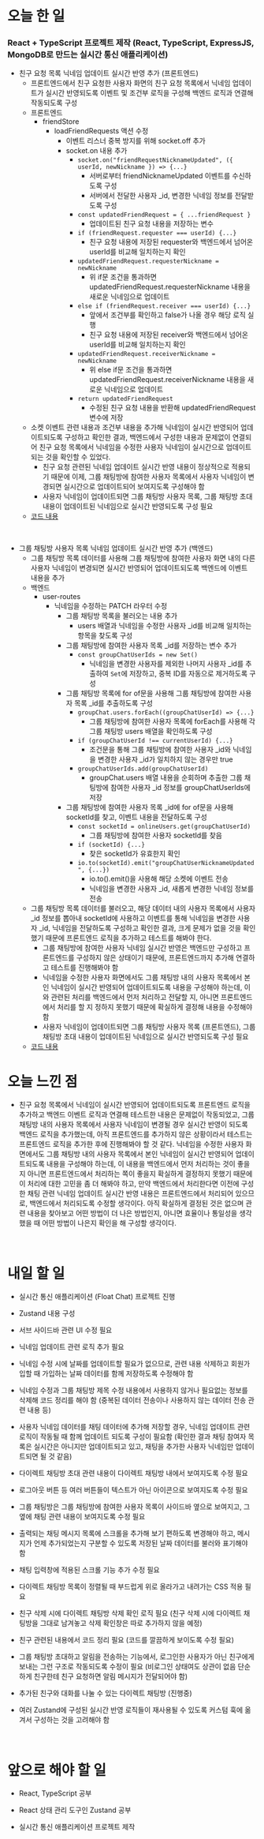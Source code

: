 # 오늘 한 일

### React + TypeScript 프로젝트 제작 (React, TypeScript, ExpressJS, MongoDB로 만드는 실시간 통신 애플리케이션)

- 친구 요청 목록 닉네임 업데이트 실시간 반영 추가 (프론트엔드)
  - 프론트엔드에서 친구 요청한 사용자 화면의 친구 요청 목록에서 닉네임 업데이트가 실시간 반영되도록 이벤트 및 조건부 로직을 구성해 백엔드 로직과 연결해 작동되도록 구성
  - 프론트엔드
    - friendStore
      - loadFriendRequests 액션 수정
        - 이벤트 리스너 중복 방지를 위해 socket.off 추가
        - socket.on 내용 추가
          - `socket.on("friendRequestNicknameUpdated", ({ userId, newNickname }) => {...}`
            - 서버로부터 friendNicknameUpdated 이벤트를 수신하도록 구성
            - 서버에서 전달한 사용자 \_id, 변경한 닉네임 정보를 전달받도록 구성
          - `const updatedFriendRequest = { ...friendRequest }`
            - 업데이트된 친구 요청 내용을 저장하는 변수
          - `if (friendRequest.requester === userId) {...}`
            - 친구 요청 내용에 저장된 requester와 백엔드에서 넘어온 userId를 비교해 일치하는지 확인
          - `updatedFriendRequest.requesterNickname = newNickname`
            - 위 if문 조건을 통과하면 updatedFriendRequest.requesterNickname 내용을 새로운 닉네임으로 업데이트
          - `else if (friendRequest.receiver === userId) {...}`
            - 앞에서 조건부를 확인하고 false가 나올 경우 해당 로직 실행
            - 친구 요청 내용에 저장된 receiver와 백엔드에서 넘어온 userId를 비교해 일치하는지 확인
          - `updatedFriendRequest.receiverNickname = newNickname`
            - 위 else if문 조건을 통과하면 updatedFriendRequest.receiverNickname 내용을 새로운 닉네임으로 업데이트
          - `return updatedFriendRequest`
            - 수정된 친구 요청 내용을 반환해 updatedFriendRequest 변수에 저장
  - 소켓 이벤트 관련 내용과 조건부 내용을 추가해 닉네임이 실시간 반영되어 업데이트되도록 구성하고 확인한 결과, 백엔드에서 구성한 내용과 문제없이 연결되어 친구 요청 목록에서 닉네임을 수정한 사용자 닉네임이 실시간으로 업데이트되는 것을 확인할 수 있었다.
    - 친구 요청 관련된 닉네임 업데이트 실시간 반영 내용이 정상적으로 적용되기 때문에 이제, 그룹 채팅방에 참여한 사용자 목록에서 사용자 닉네임이 변경되면 실시간으로 업데이트되어 보여지도록 구성해야 함
    - 사용자 닉네임이 업데이트되면 그룹 채팅방 사용자 목록, 그룹 채팅방 초대 내용이 업데이트된 닉네임으로 실시간 반영되도록 구성 필요
  - [코드 내용](https://github.com/jeongsangtae/float-chat/commit/13507d1ccdcc5330ac94528ccd600d0d702b058d)

<br />

- 그룹 채팅방 사용자 목록 닉네임 업데이트 실시간 반영 추가 (백엔드)
  - 그룹 채팅방 목록 데이터를 사용해 그룹 채팅방에 참여한 사용자 화면 내의 다른 사용자 닉네임이 변경되면 실시간 반영되어 업데이트되도록 백엔드에 이벤트 내용을 추가
  - 백엔드
    - user-routes
      - 닉네임을 수정하는 PATCH 라우터 수정
        - 그룹 채팅방 목록을 불러오는 내용 추가
          - users 배열과 닉네임을 수정한 사용자 \_id를 비교해 일치하는 항목을 찾도록 구성
        - 그룹 채팅방에 참여한 사용자 목록 \_id를 저장하는 변수 추가
          - `const groupChatUserIds = new Set()`
            - 닉네임을 변경한 사용자를 제외한 나머지 사용자 \_id를 추출하여 `Set`에 저장하고, 중복 ID를 자동으로 제거하도록 구성
        - 그룹 채팅방 목록에 for of문을 사용해 그룹 채팅방에 참여한 사용자 목록 \_id를 추출하도록 구성
          - `groupChat.users.forEach((groupChatUserId) => {...}`
            - 그룹 채팅방에 참여한 사용자 목록에 forEach를 사용해 각 그룹 채팅방 users 배열을 확인하도록 구성
          - `if (groupChatUserId !== currentUserId) {...}`
            - 조건문을 통해 그룹 채팅방에 참여한 사용자 \_id와 닉네임을 변경한 사용자 \_id가 일치하지 않는 경우만 true
          - `groupChatUserIds.add(groupChatUserId)`
            - groupChat.users 배열 내용을 순회하며 추출한 그룹 채팅방에 참여한 사용자 \_id 정보를 groupChatUserIds에 저장
        - 그룹 채팅방에 참여한 사용자 목록 \_id에 for of문을 사용해 socketId를 찾고, 이벤트 내용을 전달하도록 구성
          - `const socketId = onlineUsers.get(groupChatUserId)`
            - 그룹 채팅방에 참여한 사용자 socketId를 찾음
          - `if (socketId) {...}`
            - 찾은 socketId가 유효한지 확인
          - `io.to(socketId).emit("groupChatUserNicknameUpdated", {...})`
            - io.to().emit()을 사용해 해당 소켓에 이벤트 전송
            - 닉네임을 변경한 사용자 \_id, 새롭게 변경한 닉네임 정보를 전송
  - 그룹 채팅방 목록 데이터를 불러오고, 해당 데이터 내의 사용자 목록에서 사용자 \_id 정보를 뽑아내 socketId에 사용하고 이벤트를 통해 닉네임을 변경한 사용자 \_id, 닉네임을 전달하도록 구성하고 확인한 결과, 크게 문제가 없을 것을 확인했기 때문에 프론트엔드 로직을 추가하고 테스트를 해봐야 한다.
    - 그룹 채팅방에 참여한 사용자 닉네임 실시간 반영은 백엔드만 구성하고 프론트엔드를 구성하지 않은 상태이기 때문에, 프론트엔드까지 추가해 연결하고 테스트를 진행해봐야 함
    - 닉네임을 수정한 사용자 화면에서도 그룹 채팅방 내의 사용자 목록에서 본인 닉네임이 실시간 반영되어 업데이트되도록 내용을 구성해야 하는데, 이와 관련된 처리를 백엔드에서 먼저 처리하고 전달할 지, 아니면 프론트엔드에서 처리를 할 지 정하지 못했기 때문에 확실하게 결정해 내용을 수정해야 함
    - 사용자 닉네임이 업데이트되면 그룹 채팅방 사용자 목록 (프론트엔드), 그룹 채팅방 초대 내용이 업데이트된 닉네임으로 실시간 반영되도록 구성 필요
  - [코드 내용](https://github.com/jeongsangtae/float-chat/commit/aa3c25ba7a6b76812389834c5744bcffbfd6029c)

# 오늘 느낀 점

- 친구 요청 목록에서 닉네임이 실시간 반영되어 업데이트되도록 프론트엔드 로직을 추가하고 백엔드 이벤트 로직과 연결해 테스트한 내용은 문제없이 작동되었고, 그룹 채팅방 내의 사용자 목록에서 사용자 닉네임이 변경될 경우 실시간 반영이 되도록 백엔드 로직을 추가했는데, 아직 프론트엔드를 추가하지 않은 상황이라서 테스트는 프론트엔드 로직을 추가한 후에 진행해봐야 할 것 같다. 닉네임을 수정한 사용자 화면에서도 그룹 채팅방 내의 사용자 목록에서 본인 닉네임이 실시간 반영되어 업데이트되도록 내용을 구성해야 하는데, 이 내용을 백엔드에서 먼저 처리하는 것이 좋을지 아니면 프론트엔드에서 처리하는 쪽이 좋을지 확실하게 결정하지 못했기 때문에 이 처리에 대한 고민을 좀 더 해봐야 하고, 만약 백엔드에서 처리한다면 이전에 구성한 채팅 관련 닉네임 업데이트 실시간 반영 내용은 프론트엔드에서 처리되어 있으므로, 백엔드에서 처리되도록 수정할 생각이다. 아직 확실하게 결정된 것은 없으며 관련 내용을 찾아보고 어떤 방법이 더 나은 방법인지, 아니면 효율이나 통일성을 생각했을 때 어떤 방법이 나은지 확인을 해 구성할 생각이다.

<br />

# 내일 할 일

- 실시간 통신 애플리케이션 (Float Chat) 프로젝트 진행

- Zustand 내용 구성

- 서브 사이드바 관련 UI 수정 필요

- 닉네임 업데이트 관련 로직 추가 필요

- 닉네임 수정 시에 날짜를 업데이트할 필요가 없으므로, 관련 내용 삭제하고 회원가입할 때 가입하는 날짜 데이터를 함께 저장하도록 수정해야 함

- 닉네임 수정과 그룹 채팅방 제목 수정 내용에서 사용하지 않거나 필요없는 정보를 삭제해 코드 정리를 해야 함 (중복된 데이터 전송이나 사용하지 않는 데이터 전송 관련 내용 등)

- 사용자 닉네임 데이터를 채팅 데이터에 추가해 저장할 경우, 닉네임 업데이트 관련 로직이 작동될 때 함께 업데이트 되도록 구성이 필요함 (확인한 결과 채팅 참여자 목록은 실시간은 아니지만 업데이트되고 있고, 채팅을 추가한 사용자 닉네임만 업데이트되면 될 것 같음)

- 다이렉트 채팅방 초대 관련 내용이 다이렉트 채팅방 내에서 보여지도록 수정 필요

- 로그아웃 버튼 등 여러 버튼들이 텍스트가 아닌 아이콘으로 보여지도록 수정 필요

- 그룹 채팅방은 그룹 채팅방에 참여한 사용자 목록이 사이드바 옆으로 보여지고, 그 옆에 채팅 관련 내용이 보여지도록 수정 필요

- 출력되는 채팅 메시지 목록에 스크롤을 추가해 보기 편하도록 변경해야 하고, 메시지가 언제 추가되었는지 구분할 수 있도록 저장된 날짜 데이터를 불러와 표기해야 함

- 채팅 입력창에 적용된 스크롤 기능 추가 수정 필요

- 다이렉트 채팅방 목록이 정렬될 때 부드럽게 위로 올라가고 내려가는 CSS 적용 필요

- 친구 삭제 시에 다이렉트 채팅방 삭제 확인 로직 필요 (친구 삭제 시에 다이렉트 채팅방을 그대로 남겨놓고 삭제 확인창은 따로 추가하지 않을 예정)

- 친구 관련된 내용에서 코드 정리 필요 (코드를 깔끔하게 보이도록 수정 필요)

- 그룹 채팅방 초대하고 알림을 전송하는 기능에서, 로그인한 사용자가 아닌 친구에게 보내는 그런 구조로 작동되도록 수정이 필요 (비로그인 상태여도 상관이 없음 단순하게 친구한테 친구 요청하면 알림 메시지가 전달되어야 함)

- 추가된 친구와 대화를 나눌 수 있는 다이렉트 채팅방 (진행중)

- 여러 Zustand에 구성된 실시간 반영 로직들이 재사용될 수 있도록 커스텀 훅에 옮겨서 구성하는 것을 고려해야 함

<br />

# 앞으로 해야 할 일

- React, TypeScript 공부

- React 상태 관리 도구인 Zustand 공부

- 실시간 통신 애플리케이션 프로젝트 제작
